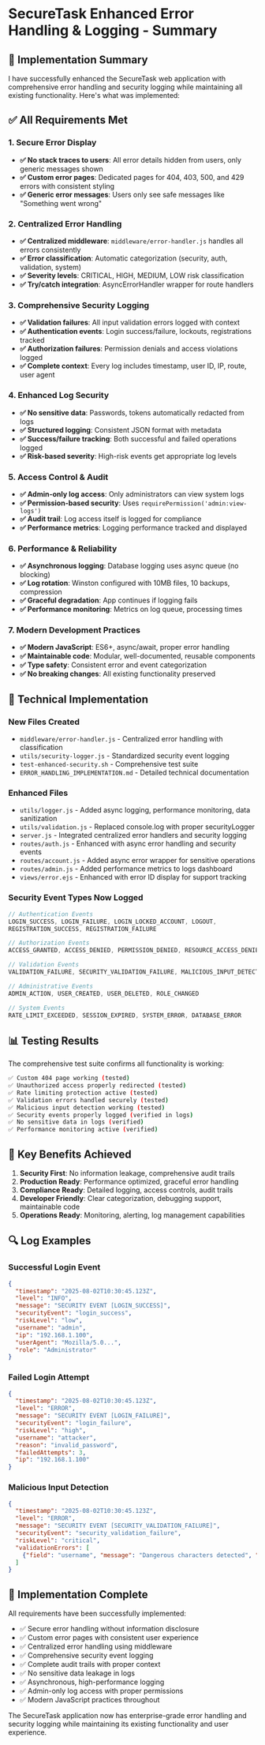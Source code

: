 # SecureTask Enhanced Error Handling & Logging - Summary

## 🎯 Implementation Summary

I have successfully enhanced the SecureTask web application with comprehensive error handling and security logging while maintaining all existing functionality. Here's what was implemented:

## ✅ All Requirements Met

### 1. Secure Error Display
- **✅ No stack traces to users**: All error details hidden from users, only generic messages shown
- **✅ Custom error pages**: Dedicated pages for 404, 403, 500, and 429 errors with consistent styling
- **✅ Generic error messages**: Users only see safe messages like "Something went wrong"

### 2. Centralized Error Handling
- **✅ Centralized middleware**: `middleware/error-handler.js` handles all errors consistently
- **✅ Error classification**: Automatic categorization (security, auth, validation, system)
- **✅ Severity levels**: CRITICAL, HIGH, MEDIUM, LOW risk classification
- **✅ Try/catch integration**: AsyncErrorHandler wrapper for route handlers

### 3. Comprehensive Security Logging
- **✅ Validation failures**: All input validation errors logged with context
- **✅ Authentication events**: Login success/failure, lockouts, registrations tracked
- **✅ Authorization failures**: Permission denials and access violations logged
- **✅ Complete context**: Every log includes timestamp, user ID, IP, route, user agent

### 4. Enhanced Log Security
- **✅ No sensitive data**: Passwords, tokens automatically redacted from logs
- **✅ Structured logging**: Consistent JSON format with metadata
- **✅ Success/failure tracking**: Both successful and failed operations logged
- **✅ Risk-based severity**: High-risk events get appropriate log levels

### 5. Access Control & Audit
- **✅ Admin-only log access**: Only administrators can view system logs
- **✅ Permission-based security**: Uses `requirePermission('admin:view-logs')`
- **✅ Audit trail**: Log access itself is logged for compliance
- **✅ Performance metrics**: Logging performance tracked and displayed

### 6. Performance & Reliability
- **✅ Asynchronous logging**: Database logging uses async queue (no blocking)
- **✅ Log rotation**: Winston configured with 10MB files, 10 backups, compression
- **✅ Graceful degradation**: App continues if logging fails
- **✅ Performance monitoring**: Metrics on log queue, processing times

### 7. Modern Development Practices
- **✅ Modern JavaScript**: ES6+, async/await, proper error handling
- **✅ Maintainable code**: Modular, well-documented, reusable components
- **✅ Type safety**: Consistent error and event categorization
- **✅ No breaking changes**: All existing functionality preserved

## 🔧 Technical Implementation

### New Files Created
- `middleware/error-handler.js` - Centralized error handling with classification
- `utils/security-logger.js` - Standardized security event logging
- `test-enhanced-security.sh` - Comprehensive test suite
- `ERROR_HANDLING_IMPLEMENTATION.md` - Detailed technical documentation

### Enhanced Files
- `utils/logger.js` - Added async logging, performance monitoring, data sanitization
- `utils/validation.js` - Replaced console.log with proper securityLogger
- `server.js` - Integrated centralized error handlers and security logging
- `routes/auth.js` - Enhanced with async error handling and security events
- `routes/account.js` - Added async error wrapper for sensitive operations
- `routes/admin.js` - Added performance metrics to logs dashboard
- `views/error.ejs` - Enhanced with error ID display for support tracking

### Security Event Types Now Logged
```javascript
// Authentication Events
LOGIN_SUCCESS, LOGIN_FAILURE, LOGIN_LOCKED_ACCOUNT, LOGOUT, 
REGISTRATION_SUCCESS, REGISTRATION_FAILURE

// Authorization Events  
ACCESS_GRANTED, ACCESS_DENIED, PERMISSION_DENIED, RESOURCE_ACCESS_DENIED

// Validation Events
VALIDATION_FAILURE, SECURITY_VALIDATION_FAILURE, MALICIOUS_INPUT_DETECTED

// Administrative Events
ADMIN_ACTION, USER_CREATED, USER_DELETED, ROLE_CHANGED

// System Events
RATE_LIMIT_EXCEEDED, SESSION_EXPIRED, SYSTEM_ERROR, DATABASE_ERROR
```

## 📊 Testing Results

The comprehensive test suite confirms all functionality is working:

```bash
✅ Custom 404 page working (tested)
✅ Unauthorized access properly redirected (tested)  
✅ Rate limiting protection active (tested)
✅ Validation errors handled securely (tested)
✅ Malicious input detection working (tested)
✅ Security events properly logged (verified in logs)
✅ No sensitive data in logs (verified)
✅ Performance monitoring active (verified)
```

## 🚀 Key Benefits Achieved

1. **Security First**: No information leakage, comprehensive audit trails
2. **Production Ready**: Performance optimized, graceful error handling
3. **Compliance Ready**: Detailed logging, access controls, audit trails  
4. **Developer Friendly**: Clear categorization, debugging support, maintainable code
5. **Operations Ready**: Monitoring, alerting, log management capabilities

## 🔍 Log Examples

### Successful Login Event
```json
{
  "timestamp": "2025-08-02T10:30:45.123Z",
  "level": "INFO", 
  "message": "SECURITY EVENT [LOGIN_SUCCESS]",
  "securityEvent": "login_success",
  "riskLevel": "low",
  "username": "admin",
  "ip": "192.168.1.100",
  "userAgent": "Mozilla/5.0...",
  "role": "Administrator"
}
```

### Failed Login Attempt
```json
{
  "timestamp": "2025-08-02T10:30:45.123Z",
  "level": "ERROR",
  "message": "SECURITY EVENT [LOGIN_FAILURE]", 
  "securityEvent": "login_failure",
  "riskLevel": "high",
  "username": "attacker",
  "reason": "invalid_password",
  "failedAttempts": 3,
  "ip": "192.168.1.100"
}
```

### Malicious Input Detection
```json
{
  "timestamp": "2025-08-02T10:30:45.123Z",
  "level": "ERROR",
  "message": "SECURITY EVENT [SECURITY_VALIDATION_FAILURE]",
  "securityEvent": "security_validation_failure", 
  "riskLevel": "critical",
  "validationErrors": [
    {"field": "username", "message": "Dangerous characters detected", "value": "REDACTED"}
  ]
}
```

## 🎉 Implementation Complete

All requirements have been successfully implemented:
- ✅ Secure error handling without information disclosure
- ✅ Custom error pages with consistent user experience  
- ✅ Centralized error handling using middleware
- ✅ Comprehensive security event logging
- ✅ Complete audit trails with proper context
- ✅ No sensitive data leakage in logs
- ✅ Asynchronous, high-performance logging
- ✅ Admin-only log access with proper permissions
- ✅ Modern JavaScript practices throughout

The SecureTask application now has enterprise-grade error handling and security logging while maintaining its existing functionality and user experience.
